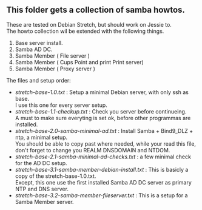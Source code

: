 This folder gets a collection of samba howtos.
----------------------------------------------

These are tested on Debian Stretch, but should work on Jessie to.  
The howto collection wil be extended with the following things.
1.	Base server install.
2.	Samba AD DC. 
3.	Samba Member ( File server )
4.	Samba Member ( Cups Point and print Print server)
5.  Samba Member ( Proxy server )


The files and setup order:

 * *stretch-base-1.0.txt* :  Setup a minimal Debian server, with only ssh as base.  
   I use this one for every server setup.  
 * *stretch-base-1.1-checkup.txt* : Check you server before continueing.  
    A must to make sure everyting is set ok, before other programmas are installed.  
 * *stretch-base-2.0-samba-minimal-ad.txt* : Install Samba + Bind9_DLZ + ntp, a minimal setup.  
    You should be able to copy past where needed, while your read this file,  
    don't forget to change you REALM DNSDOMAIN and NTDOM. 
 * *stretch-base-2.1-samba-minimal-ad-checks.txt* : a few minimal check for the AD DC setup.  
 * *stretch-base-3.1-samba-member-debian-install.txt* : This is basicly a copy of the stretch-base-1.0.txt.  
    Except, this one use the first installed Samba AD DC server as primary NTP and DNS server.
 * *stretch-base-3.2-samba-member-fileserver.txt* : This is a setup for a Samba Member server.
